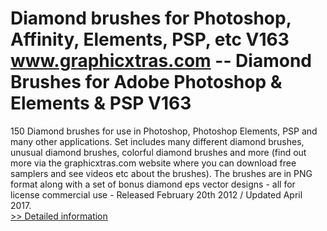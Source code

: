 # Diamond brushes for Photoshop, Affinity, Elements, PSP, etc V163<br />www.graphicxtras.com -- Diamond Brushes for Adobe Photoshop & Elements & PSP V163

150 Diamond brushes for use in Photoshop, Photoshop Elements, PSP and many other applications. Set includes many different diamond brushes, unusual diamond brushes, colorful diamond brushes and more (find out more via the graphicxtras.com website where you can download free samplers and see videos etc about the brushes). The brushes are in PNG format along with a set of bonus diamond eps vector designs - all for license commercial use - Released February 20th 2012 / Updated April 2017.<br />[>> Detailed information](https://secure.shareit.com/shareit/product.html?productid=300503092&affiliateid=200057808)
